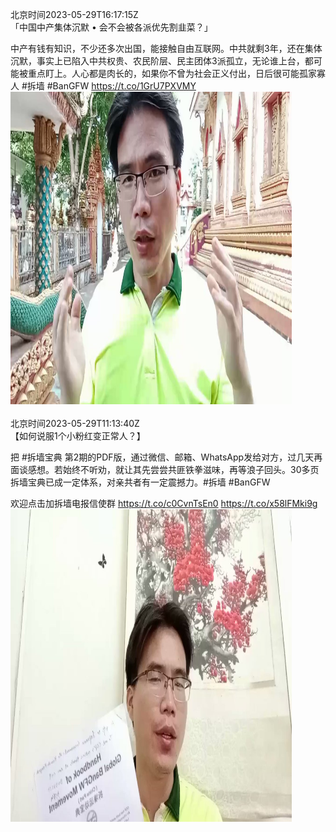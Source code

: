 北京时间2023-05-29T16:17:15Z<br>「中国中产集体沉默 • 会不会被各派优先割韭菜？」

中产有钱有知识，不少还多次出国，能接触自由互联网。中共就剩3年，还在集体沉默，事实上已陷入中共权贵、农民阶层、民主团体3派孤立，无论谁上台，都可能被重点盯上。人心都是肉长的，如果你不曾为社会正义付出，日后很可能孤家寡人
#拆墙 #BanGFW https://t.co/1GrU7PXVMY<br><img src='/temp/video/2023/u-Month-5/av-Day-29/BanGFW2/1663097157539491840_0.jpg' width='450' height='500'><br><br>北京时间2023-05-29T11:13:40Z<br>【如何说服1个小粉红变正常人？】

把 #拆墙宝典 第2期的PDF版，通过微信、邮箱、WhatsApp发给对方，过几天再面谈感想。若始终不听劝，就让其先尝尝共匪铁拳滋味，再等浪子回头。30多页拆墙宝典已成一定体系，对亲共者有一定震撼力。#拆墙 #BanGFW

欢迎点击加拆墙电报信使群 https://t.co/c0CvnTsEn0 https://t.co/x58lFMki9g<br><img src='/temp/video/2023/u-Month-5/av-Day-29/BanGFW2/1663020757100953601_0.jpg' width='450' height='500'><br><br>